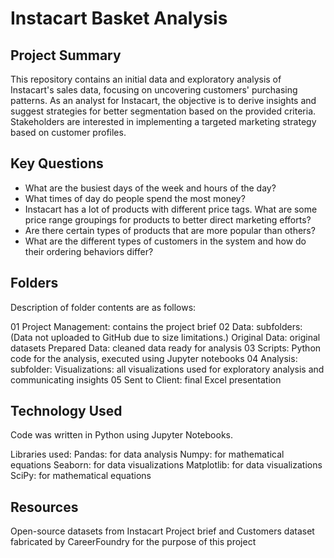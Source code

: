 # Instacart Basket Analysis

## Project Summary
This repository contains an initial data and exploratory analysis of Instacart's sales data, focusing on uncovering customers' purchasing patterns.
As an analyst for Instacart, the objective is to derive insights and suggest strategies for better segmentation based on
the provided criteria. Stakeholders are interested in implementing a targeted marketing strategy based on customer profiles. 

## Key Questions
* What are the busiest days of the week and hours of the day?
* What times of day do people spend the most money?
* Instacart has a lot of products with different price tags. What are some price range groupings for products to better direct marketing efforts?
* Are there certain types of products that are more popular than others?
* What are the different types of customers in the system and how do their ordering behaviors differ?

## Folders
Description of folder contents are as follows:

01 Project Management: contains the project brief
02 Data: subfolders: (Data not uploaded to GitHub due to size limitations.)
  Original Data: original datasets
  Prepared Data: cleaned data ready for analysis
03 Scripts: Python code for the analysis, executed using Jupyter notebooks
04 Analysis: subfolder:
  Visualizations: all visualizations used for exploratory analysis and communicating insights
05 Sent to Client: final Excel presentation

## Technology Used
Code was written in Python using Jupyter Notebooks.

Libraries used:
Pandas: for data analysis
Numpy: for mathematical equations
Seaborn: for data visualizations
Matplotlib: for data visualizations
SciPy: for mathematical equations

## Resources
Open-source datasets from Instacart
Project brief and Customers dataset fabricated by CareerFoundry for the purpose of this project
